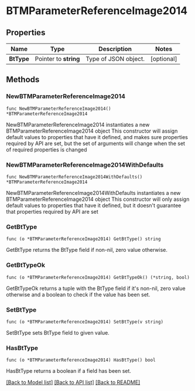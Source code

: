 # BTMParameterReferenceImage2014

## Properties

Name | Type | Description | Notes
------------ | ------------- | ------------- | -------------
**BtType** | Pointer to **string** | Type of JSON object. | [optional] 

## Methods

### NewBTMParameterReferenceImage2014

`func NewBTMParameterReferenceImage2014() *BTMParameterReferenceImage2014`

NewBTMParameterReferenceImage2014 instantiates a new BTMParameterReferenceImage2014 object
This constructor will assign default values to properties that have it defined,
and makes sure properties required by API are set, but the set of arguments
will change when the set of required properties is changed

### NewBTMParameterReferenceImage2014WithDefaults

`func NewBTMParameterReferenceImage2014WithDefaults() *BTMParameterReferenceImage2014`

NewBTMParameterReferenceImage2014WithDefaults instantiates a new BTMParameterReferenceImage2014 object
This constructor will only assign default values to properties that have it defined,
but it doesn't guarantee that properties required by API are set

### GetBtType

`func (o *BTMParameterReferenceImage2014) GetBtType() string`

GetBtType returns the BtType field if non-nil, zero value otherwise.

### GetBtTypeOk

`func (o *BTMParameterReferenceImage2014) GetBtTypeOk() (*string, bool)`

GetBtTypeOk returns a tuple with the BtType field if it's non-nil, zero value otherwise
and a boolean to check if the value has been set.

### SetBtType

`func (o *BTMParameterReferenceImage2014) SetBtType(v string)`

SetBtType sets BtType field to given value.

### HasBtType

`func (o *BTMParameterReferenceImage2014) HasBtType() bool`

HasBtType returns a boolean if a field has been set.


[[Back to Model list]](../README.md#documentation-for-models) [[Back to API list]](../README.md#documentation-for-api-endpoints) [[Back to README]](../README.md)


